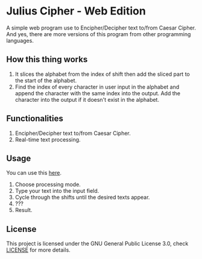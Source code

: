 # Julius Cipher - Web Edition
A simple web program use to Encipher/Decipher text to/from Caesar Cipher. And yes, there are more versions of this program from other programming languages.

## How this thing works
1. It slices the alphabet from the index of shift then add the sliced part to the start of the alphabet.
2. Find the index of every character in user input in the alphabet and append the character with the same index into the output. Add the character into the output if it doesn't exist in the alphabet.

## Functionalities
1. Encipher/Decipher text to/from Caesar Cipher.
2. Real-time text processing.

## Usage
You can use this <a href="https://uwungu01-rep.github.io/julius-cipher-web.edition/">here</a>.
1. Choose processing mode.
2. Type your text into the input field.
3. Cycle through the shifts until the desired texts appear.
4. ???
5. Result.

## License
This project is licensed under the GNU General Public License 3.0, check [LICENSE](LICENSE) for more details.
